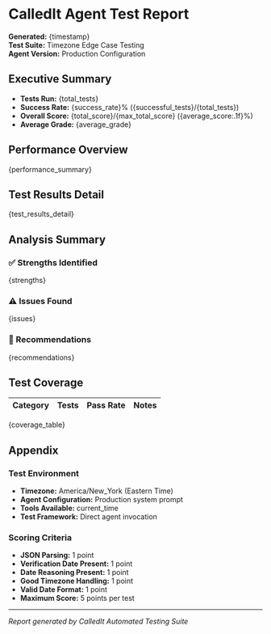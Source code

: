 # CalledIt Agent Test Report

**Generated:** {timestamp}  
**Test Suite:** Timezone Edge Case Testing  
**Agent Version:** Production Configuration  

## Executive Summary

- **Tests Run:** {total_tests}
- **Success Rate:** {success_rate}% ({successful_tests}/{total_tests})
- **Overall Score:** {total_score}/{max_total_score} ({average_score:.1f}%)
- **Average Grade:** {average_grade}

## Performance Overview

{performance_summary}

## Test Results Detail

{test_results_detail}

## Analysis Summary

### ✅ Strengths Identified
{strengths}

### ⚠️ Issues Found
{issues}

### 🚀 Recommendations
{recommendations}

## Test Coverage

| Category | Tests | Pass Rate | Notes |
|----------|-------|-----------|-------|
{coverage_table}

## Appendix

### Test Environment
- **Timezone:** America/New_York (Eastern Time)
- **Agent Configuration:** Production system prompt
- **Tools Available:** current_time
- **Test Framework:** Direct agent invocation

### Scoring Criteria
- **JSON Parsing:** 1 point
- **Verification Date Present:** 1 point  
- **Date Reasoning Present:** 1 point
- **Good Timezone Handling:** 1 point
- **Valid Date Format:** 1 point
- **Maximum Score:** 5 points per test

---
*Report generated by CalledIt Automated Testing Suite*